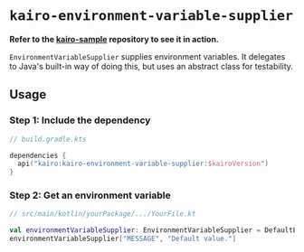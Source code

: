 # `kairo-environment-variable-supplier`

**Refer to the [kairo-sample](https://github.com/hudson155/kairo-sample) repository to see it in action.**

`EnvironmentVariableSupplier` supplies environment variables.
It delegates to Java's built-in way of doing this,
but uses an abstract class for testability.

## Usage

### Step 1: Include the dependency

```kotlin
// build.gradle.kts

dependencies {
  api("kairo:kairo-environment-variable-supplier:$kairoVersion")
}
```

### Step 2: Get an environment variable

```kotlin
// src/main/kotlin/yourPackage/.../YourFile.kt

val environmentVariableSupplier: EnvironmentVariableSupplier = DefaultEnvironmentVariableSupplier
environmentVariableSupplier["MESSAGE", "Default value."]
```
